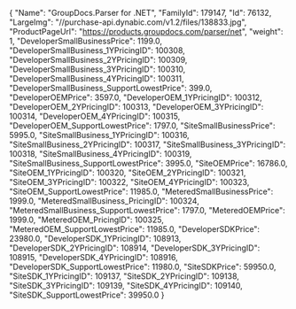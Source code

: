 {
    "Name": "GroupDocs.Parser for .NET",
    "FamilyId": 179147,
    "Id": 76132,
    "LargeImg": "//purchase-api.dynabic.com/v1.2/files/138833.jpg",
    "ProductPageUrl": "https://products.groupdocs.com/parser/net",
    "weight": 1,
    "DeveloperSmallBusinessPrice": 1199.0,
    "DeveloperSmallBusiness_1YPricingID": 100308,
    "DeveloperSmallBusiness_2YPricingID": 100309,
    "DeveloperSmallBusiness_3YPricingID": 100310,
    "DeveloperSmallBusiness_4YPricingID": 100311,
    "DeveloperSmallBusiness_SupportLowestPrice": 399.0,
    "DeveloperOEMPrice": 3597.0,
    "DeveloperOEM_1YPricingID": 100312,
    "DeveloperOEM_2YPricingID": 100313,
    "DeveloperOEM_3YPricingID": 100314,
    "DeveloperOEM_4YPricingID": 100315,
    "DeveloperOEM_SupportLowestPrice": 1797.0,
    "SiteSmallBusinessPrice": 5995.0,
    "SiteSmallBusiness_1YPricingID": 100316,
    "SiteSmallBusiness_2YPricingID": 100317,
    "SiteSmallBusiness_3YPricingID": 100318,
    "SiteSmallBusiness_4YPricingID": 100319,
    "SiteSmallBusiness_SupportLowestPrice": 3995.0,
    "SiteOEMPrice": 16786.0,
    "SiteOEM_1YPricingID": 100320,
    "SiteOEM_2YPricingID": 100321,
    "SiteOEM_3YPricingID": 100322,
    "SiteOEM_4YPricingID": 100323,
    "SiteOEM_SupportLowestPrice": 11985.0,
    "MeteredSmallBusinessPrice": 1999.0,
    "MeteredSmallBusiness_PricingID": 100324,
    "MeteredSmallBusiness_SupportLowestPrice": 1797.0,
    "MeteredOEMPrice": 1999.0,
    "MeteredOEM_PricingID": 100325,
    "MeteredOEM_SupportLowestPrice": 11985.0,
    "DeveloperSDKPrice": 23980.0,
    "DeveloperSDK_1YPricingID": 108913,
    "DeveloperSDK_2YPricingID": 108914,
    "DeveloperSDK_3YPricingID": 108915,
    "DeveloperSDK_4YPricingID": 108916,
    "DeveloperSDK_SupportLowestPrice": 11980.0,
    "SiteSDKPrice": 59950.0,
    "SiteSDK_1YPricingID": 109137,
    "SiteSDK_2YPricingID": 109138,
    "SiteSDK_3YPricingID": 109139,
    "SiteSDK_4YPricingID": 109140,
    "SiteSDK_SupportLowestPrice": 39950.0
}